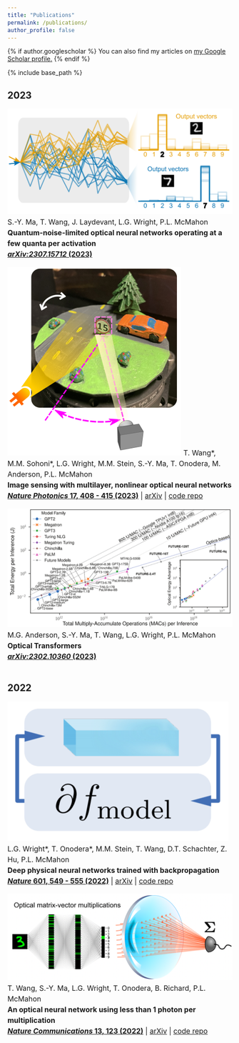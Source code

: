 ```yaml
---
title: "Publications"
permalink: /publications/
author_profile: false
---
```


{% if author.googlescholar %}
  You can also find my articles on <u><a href="{{author.googlescholar}}">my Google Scholar profile</a>.</u>
{% endif %}

{% include base_path %}

<section id="main" >
	<div class="inner">
		<h2>2023</h2>
			<div style="font-size:12pt;line-height:1.5;">
			<span class="image left" style="max-width:150px;">
				<img src="images/publications/2023_Ma.png" />
			</span>
			S.-Y. Ma, T. Wang, J. Laydevant, L.G. Wright, P.L. McMahon<br />
			<span style="font-weight:bold;">Quantum-noise-limited optical neural networks operating at a few quanta per activation</span><br/>
				<a href="https://arxiv.org/abs/2307.15712" style="font-weight:bold;"><i>arXiv:2307.15712</i> (2023)</a>
			</div><br clear="all" />
			<div style="font-size:12pt;line-height:1.5;">
				<span class="image left" style="max-width:150px;">
					<img src="../images/publications/2023_Wang.png" />
				</span>
				T. Wang*, M.M. Sohoni*, L.G. Wright, M.M. Stein, S.-Y. Ma, T. Onodera, M. Anderson, P.L. McMahon<br />
				<span style="font-weight:bold;">Image sensing with multilayer, nonlinear optical neural networks</span><br/>
				<a href="https://doi.org/10.1038/s41566-023-01170-8" style="font-weight:bold;"><i>Nature Photonics</i> <b>17</b>, 408 - 415 (2023)</a> | <a href="https://arxiv.org/abs/2207.14293">arXiv</a> | <a href="https://github.com/mcmahon-lab/Image-sensing-with-multilayer-nonlinear-optical-neural-networks">code repo</a>
			</div><br clear="all" />
			<div style="font-size:12pt;line-height:1.5;">
				<span class="image left" style="max-width:150px;">
					<img src="images/publications/2023_Anderson.png" />
				</span>
				M.G. Anderson, S.-Y. Ma, T. Wang, L.G. Wright, P.L. McMahon<br />
				<span style="font-weight:bold;">Optical Transformers</span><br/>
				<a href="https://arxiv.org/abs/2302.10360" style="font-weight:bold;"><i>arXiv:2302.10360</i> (2023)</a>
			</div><br clear="all" />
		<h2>2022</h2>
			<div style="font-size:12pt;line-height:1.5;">
				<span class="image left" style="max-width:150px;">
					<img src="images/publications/2022_Wright.png" />
				</span>
				L.G. Wright*, T. Onodera*, M.M. Stein, T. Wang, D.T. Schachter, Z. Hu, P.L. McMahon<br />
				<span style="font-weight:bold;">Deep physical neural networks trained with backpropagation</span><br/>
				<a href="https://doi.org/10.1038/s41586-021-04223-6" style="font-weight:bold;"><i>Nature</i> <b>601</b>, 549 - 555 (2022)</a> | <a href="https://arxiv.org/abs/2104.13386">arXiv</a> | <a href="https://github.com/mcmahon-lab/Physics-Aware-Training">code repo</a>
			</div><br clear="all" />
			<div style="font-size:12pt;line-height:1.5;">
				<span class="image left" style="max-width:150px;">
					<img src="images/publications/2022_Wang.png" />
				</span>
				T. Wang, S.-Y. Ma, L.G. Wright, T. Onodera, B. Richard, P.L. McMahon<br />
				<span style="font-weight:bold;">An optical neural network using less than 1 photon per multiplication</span><br/>
				<a href="https://doi.org/10.1038/s41467-021-27774-8" style="font-weight:bold;"><i>Nature Communications</i> <b>13</b>, 123 (2022)</a> | <a href="https://arxiv.org/abs/2104.13467">arXiv</a> | <a href="https://github.com/mcmahon-lab/ONN-QAT-SQL">code repo</a>
			</div><br clear="all" />
	</div>
</section>

